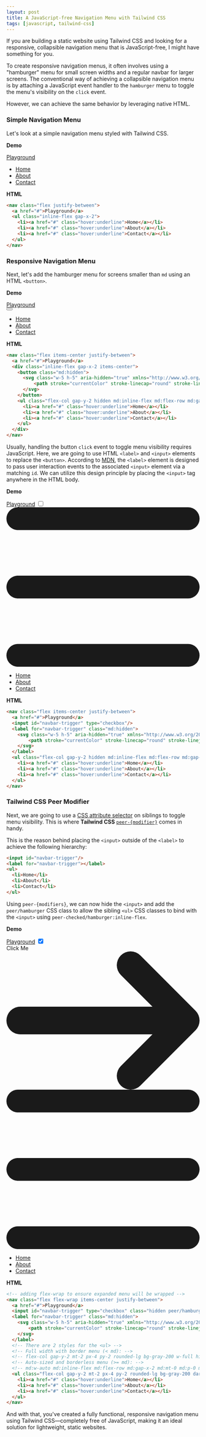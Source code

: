 ```yaml
---
layout: post
title: A JavaScript-free Navigation Menu with Tailwind CSS
tags: [javascript, tailwind-css]
---
```


If you are building a static website using Tailwind CSS and looking for a responsive, collapsible navigation menu that is JavaScript-free, I might have something for you.

To create responsive navigation menus, it often involves using a "hamburger" menu for small screen widths and a regular navbar for larger screens. The conventional way of achieving a collapsible navigation menu is by attaching a JavaScript event handler to the `hamburger` menu to toggle the menu's visibility on the `click` event.

However, we can achieve the same behavior by leveraging native HTML.

### Simple Navigation Menu

Let's look at a simple navigation menu styled with Tailwind CSS.

**Demo**
<div class="not-prose p-4 border border-2 rounded-lg border-gray-200 dark:border-gray-700">
  <nav class="flex justify-between">
    <a href="#">Playground</a>
    <ul class="inline-flex gap-x-2">
      <li><a href="#" class="hover:underline">Home</a></li>
      <li><a href="#" class="hover:underline">About</a></li>
      <li><a href="#" class="hover:underline">Contact</a></li>
    </ul>
  </nav>
</div>

**HTML**
```html
<nav class="flex justify-between">
  <a href="#">Playground</a>
  <ul class="inline-flex gap-x-2">
    <li><a href="#" class="hover:underline">Home</a></li>
    <li><a href="#" class="hover:underline">About</a></li>
    <li><a href="#" class="hover:underline">Contact</a></li>
  </ul>
</nav>
```

### Responsive Navigation Menu

Next, let's add the hamburger menu for screens smaller than `md` using an HTML `<button>`.

**Demo**
<div class="not-prose p-4 border border-2 rounded-lg border-gray-200 dark:border-gray-700">
  <nav class="flex items-center justify-between">
    <a href="#">Playground</a>
    <div class="inline-flex gap-x-2 items-center">
      <button>
        <svg class="w-5 h-5" aria-hidden="true" xmlns="http://www.w3.org/2000/svg" fill="none" viewBox="0 0 17 14">
            <path stroke="currentColor" stroke-linecap="round" stroke-linejoin="round" stroke-width="2" d="M1 1h15M1 7h15M1 13h15"/>
        </svg>
      </button>
      <ul class="flex-col gap-y-2 hidden">
        <li><a href="#" class="hover:underline">Home</a></li>
        <li><a href="#" class="hover:underline">About</a></li>
        <li><a href="#" class="hover:underline">Contact</a></li>
      </ul>
    </div>
  </nav>
</div>

**HTML**
```html
<nav class="flex items-center justify-between">
  <a href="#">Playground</a>
  <div class="inline-flex gap-x-2 items-center">
    <button class="md:hidden">
      <svg class="w-5 h-5" aria-hidden="true" xmlns="http://www.w3.org/2000/svg" fill="none" viewBox="0 0 17 14">
          <path stroke="currentColor" stroke-linecap="round" stroke-linejoin="round" stroke-width="2" d="M1 1h15M1 7h15M1 13h15"/>
      </svg>
    </button>
    <ul class="flex-col gap-y-2 hidden md:inline-flex md:flex-row md:gap-x-2">
      <li><a href="#" class="hover:underline">Home</a></li>
      <li><a href="#" class="hover:underline">About</a></li>
      <li><a href="#" class="hover:underline">Contact</a></li>
    </ul>
  </div>
</nav>
```

Usually, handling the button `click` event to toggle menu visibility requires JavaScript. Here, we are going to use HTML `<label>` and `<input>` elements to replace the `<button>`. According to [MDN](https://developer.mozilla.org/en-US/docs/Web/HTML/Element/label), the `<label>` element is designed to pass user interaction events to the associated `<input>` element via a matching `id`. We can utilize this design principle by placing the `<input>` tag anywhere in the HTML body.

**Demo**
<div class="not-prose p-4 border border-2 rounded-lg border-gray-200 dark:border-gray-700">
  <nav class="flex items-center justify-between">
    <a href="#">Playground</a>
    <input id="navbar-trigger-1" type="checkbox"/>
    <label for="navbar-trigger-1">
      <svg class="w-5 h-5" aria-hidden="true" xmlns="http://www.w3.org/2000/svg" fill="none" viewBox="0 0 17 14">
          <path stroke="currentColor" stroke-linecap="round" stroke-linejoin="round" stroke-width="2" d="M1 1h15M1 7h15M1 13h15"/>
      </svg>
    </label>
    <ul class="flex-col gap-y-2 hidden">
      <li><a href="#" class="hover:underline">Home</a></li>
      <li><a href="#" class="hover:underline">About</a></li>
      <li><a href="#" class="hover:underline">Contact</a></li>
    </ul>
  </nav>
</div>

**HTML**
```html
<nav class="flex items-center justify-between">
  <a href="#">Playground</a>
  <input id="navbar-trigger" type="checkbox"/>
  <label for="navbar-trigger" class="md:hidden">
    <svg class="w-5 h-5" aria-hidden="true" xmlns="http://www.w3.org/2000/svg" fill="none" viewBox="0 0 17 14">
        <path stroke="currentColor" stroke-linecap="round" stroke-linejoin="round" stroke-width="2" d="M1 1h15M1 7h15M1 13h15"/>
    </svg>
  </label>
  <ul class="flex-col gap-y-2 hidden md:inline-flex md:flex-row md:gap-x-2">
    <li><a href="#" class="hover:underline">Home</a></li>
    <li><a href="#" class="hover:underline">About</a></li>
    <li><a href="#" class="hover:underline">Contact</a></li>
  </ul>
</nav>
```

### Tailwind CSS Peer Modifier

Next, we are going to use a [CSS attribute selector](https://developer.mozilla.org/en-US/docs/Web/CSS/Attribute_selectors) on siblings to toggle menu visibility. This is where **Tailwind CSS** [`peer-{modifier}`](https://tailwindcss.com/docs/hover-focus-and-other-states#styling-based-on-sibling-state) comes in handy.

This is the reason behind placing the `<input>` outside of the `<label>` to achieve the following hierarchy:
```html
<input id="navbar-trigger"/>
<label for="navbar-trigger"></label>
<ul>
  <li>Home</li>
  <li>About</li>
  <li>Contact</li>
</ul>
```

Using `peer-{modifiers}`, we can now hide the `<input>` and add the `peer/hamburger` CSS class to allow the sibling `<ul>` CSS classes to bind with the `<input>` using `peer-checked/hamburger:inline-flex`.

**Demo**
<div class="not-prose p-4 border border-2 rounded-lg border-gray-200 dark:border-gray-700">
  <nav class="flex flex-wrap items-center justify-between">
    <a href="#">Playground</a>
    <input id="navbar-trigger" type="checkbox" checked class="hidden peer/hamburger"/>
    <div class="inline-flex items-center gap-x-4">
      <div class="inline-flex items-center font-semibold text-blue-700 dark:text-sky-500">
        Click Me
        <svg class="rtl:rotate-180 w-3.5 h-3.5 ms-2" xmlns="http://www.w3.org/2000/svg" fill="none" viewBox="0 0 14 10">
          <path stroke="currentColor" stroke-linecap="round" stroke-linejoin="round" stroke-width="2" d="M1 5h12m0 0L9 1m4 4L9 9"/>
        </svg>
      </div>
      <label for="navbar-trigger">
        <svg class="w-5 h-5" aria-hidden="true" xmlns="http://www.w3.org/2000/svg" fill="none" viewBox="0 0 17 14">
            <path stroke="currentColor" stroke-linecap="round" stroke-linejoin="round" stroke-width="2" d="M1 1h15M1 7h15M1 13h15"/>
        </svg>
      </label>
    </div>
    <ul class="flex-col gap-y-2 mt-2 px-4 py-2 rounded-lg bg-gray-200 dark:bg-gray-800 w-full hidden peer-checked/hamburger:inline-flex">
      <li><a href="#" class="hover:underline">Home</a></li>
      <li><a href="#" class="hover:underline">About</a></li>
      <li><a href="#" class="hover:underline">Contact</a></li>
    </ul>
  </nav>
</div>

**HTML**
```html
<!-- adding flex-wrap to ensure expanded menu will be wrapped -->
<nav class="flex flex-wrap items-center justify-between">
  <a href="#">Playground</a>
  <input id="navbar-trigger" type="checkbox" class="hidden peer/hamburger"/>
  <label for="navbar-trigger" class="md:hidden">
    <svg class="w-5 h-5" aria-hidden="true" xmlns="http://www.w3.org/2000/svg" fill="none" viewBox="0 0 17 14">
        <path stroke="currentColor" stroke-linecap="round" stroke-linejoin="round" stroke-width="2" d="M1 1h15M1 7h15M1 13h15"/>
    </svg>
  </label>
  <!-- There are 2 styles for the <ul> -->
  <!-- Full width with border menu (< md): -->
  <!-- flex-col gap-y-2 mt-2 px-4 py-2 rounded-lg bg-gray-200 w-full hidden peer-checked/hamburger:inline-flex -->
  <!-- Auto-sized and borderless menu (>= md): -->
  <!-- md:w-auto md:inline-flex md:flex-row md:gap-x-2 md:mt-0 md:p-0 md:rounded-none md:bg-transparent -->
  <ul class="flex-col gap-y-2 mt-2 px-4 py-2 rounded-lg bg-gray-200 dark:bg-gray-800 w-full hidden peer-checked/hamburger:inline-flex md:w-auto md:inline-flex md:flex-row md:gap-x-2 md:mt-0 md:p-0 md:rounded-none md:bg-transparent">
    <li><a href="#" class="hover:underline">Home</a></li>
    <li><a href="#" class="hover:underline">About</a></li>
    <li><a href="#" class="hover:underline">Contact</a></li>
  </ul>
</nav>
```

And with that, you've created a fully functional, responsive navigation menu using Tailwind CSS—completely free of JavaScript, making it an ideal solution for lightweight, static websites.
